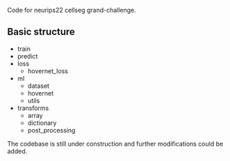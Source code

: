 Code for neurips22 cellseg grand-challenge.

## Basic structure
- train
- predict
- loss
    - hovernet_loss
- ml
    - dataset
    - hovernet
    - utils
- transforms
    - array
    - dictionary
    - post_processing

The codebase is still under construction and further modifications could be added.

